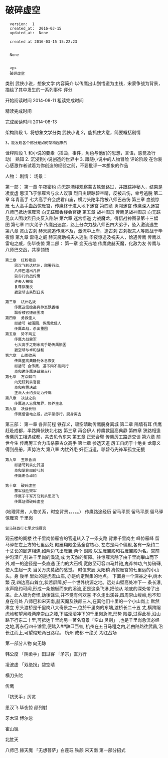 
  # 破碎虚空

      version:  1
      created_at:  2016-03-15
      updated_at:  None

      created at 2016-03-15 15:22:23 


      None


      <p>
      破碎虚空
类别
武侠小说，想象文学
内容简介
以传鹰出山到悟道为主线，宋蒙争战为背景，描绘了其中发生的一系列事件
评分

开始阅读时间
2014-08-11
粗读完成时间

精读完成时间

完成阅读时间
2014-08-13



架构阶段 
	1，将想象文学分类 
			武侠小说
	2，能抓住大意，简要概括剧情 
			
	3，能发现各个部分是如何架构起来的 

诠释阶段 
	1. 和小说的要素（插曲，事件，角色与他们的思想，言语，感觉及行动） 熟知 
	2. 沉浸到小说创造的世界中 
	3. 跟随小说中的人物冒险 
评论阶段 
	在你衷心感激作者试着为你创造的经验之前，不要批评一本想象的作品 

				 
	 

人物：
剧情：
场景：


第一部：
	第一章 午夜密约
			向无踪酒楼观察蒙古铁骑路过，并跟踪神秘人，结果是凌度虚
			思汉飞于惊雁宫与众人议事
			烈日炎跟踪碧空晴，反被击伤，幸亏逃脱
	第二章	年青高手
			七大高手齐会虎君山庙，横刀头陀半路被八师巴击伤
	第三章 血战惊雁
			七大高手血战惊雁宫，传鹰终于进入地下迷宫
	第四章  勇闯迷宫
			传鹰深入迷宫
			八师巴抵达惊雁宫
			向无踪飘香楼会官捷
	第五章  战神图录
		传鹰见战神图录
		向无踪见众人围攻烈日炎反入陷阱
	第六章  迷宫悟道
		力战魔龙，得悟战神图录第十三幅 图
	第七章  四大弟子
		传鹰出迷宫，路上分次力战八师巴四大弟子，坠入激流逃生
	第八章  灵山古刹
		赫天魔追传鹰不及，激流中上岸，逢古刹
		古刹祝夫人等败战于毕夜惊
	第九章  雷电之威
		赫天魔助祝夫人逃生
		毕夜惊追及祝夫人，恰遇传鹰
		传鹰以雷电之威，伤毕夜惊
第二部：
	第一章 变天击地
		传鹰救赫天魔，化敌为友
		传鹰与八师巴交战，共享领悟

	第二章  红粉艳后
		思汉飞到达杭州，部署行动，
		八师巴退出凡世
		蒙赤行约战传鹰
		许夫人被擒
		复尊旗覆没
		碧空晴击杀烈日炎
		
	第三章  杭州名妓
		传鹰送信给高典静至飘香楼
		飘香楼官捷造围攻
	第四章  勇救佳人
		祁碧芍 被围困，传鹰救佳人
		传鹰血战，杀出重围
	第五章  势不两立
		传鹰力战蒙军
		七大高手之剩余高手助传鹰脱困
		碧空晴与卓和战和
	第六章  山雨欲来
		传鹰至高典静处休息恢复
		祁碧芍 会传鹰，道不同不能同行
		卓和邀传鹰决战蒙赤行
	第七章  万众瞩目
		向无踪刺杀官捷
		卓和布置决战
		正派人士约会助力传鹰
	第八章  决战之前
		传鹰进入忘我境界，修养生息
	第九章  决战长街
		传鹰借雷电之威，战平蒙赤行，脱身离去
第三部：
	第一章  各奔前程
		铁存义，碧空晴助传鹰脱身离城
	第二章  隔墙有耳
		传鹰赶赴成都，半路降伏陕北七凶 
	第三章  再会伊人
		传鹰救回高典静
	第四章  狭路相逢
		传鹰厉工相遇成都，共去见令东来
	第五章  正邪合璧
		传鹰厉工路途交谈
	第六章  前世今生
		传鹰厉工合力击杀蒙古众高手
	第七章  参透天道
		厉工自闭于十绝关
		龙尊义得到岳册，声势浩大
	第八章  内忧外患
		奸臣当道，祁碧芍先锋军孤立无援
		
	第九章  玉陨香消
		祁碧芍刺杀史其道
		卓和掌毙祁碧芍刺
		传鹰击杀卓和
		
	第十章  破碎虚空
		蒙军战胜宋军
		传鹰于千军万马刺杀思汉飞
		传鹰证得破碎虚空


(地理背景，人物关系，时空背景，。。。。）
传鹰路途经历
	留马平原
	留马平原 
	留马驿 
	惊雁宫 
	千里岗 
	 
	 
	留马驿西行七里之惊雁宫 
观云楼的阁楼 
往千里岗惊雁宫的官道转入了一条支路 
背靠千里岗主 
峰惊雁峰 
留马驿在左上方的七里远处 
殿雁翔殿坐落全宫核心, 
左右是两个偏殿,各有一条约二十丈长的廊道相连,如两边飞出雁翼;两个 
副殿,以左雁翼殿和右雁翼殿为名。宫前护沟深广,引进千里岗的溪流,成 
为天然的屏障。往惊雁宫除了由千里岗攀山而下外,唯一的途径是一条直通 
正门的大石桥,宽敞至可容四马并驰,鬼斧神功,气势磅礴,使人生起一夫 
当关万夫莫敌的感觉。 
时值末辰,太阳稍 
离惊雁宫的七里远的小山头。身 
後半 
里处的是虎君山庙, 亦是约定聚集的地点。 
下置身一个深谷之中,树木繁 
茂,四边高山耸立,状若屏障,好一个世外桃源之地。远处山壁高处冲下一 
条长瀑,水声隐约可闻,形成一条蜿蜒而来的溪流,正是这条飞瀑,把他从 
地底的深处带了出来。此人极为奇怪,劫後馀生,并不觉有何欢喜 
不久走出溪谷,四周崇山峻岭,也不知身在何处 
八师巴和宋天南,赫天魔及铁颜三人,在离他们十里的一个小山岗上 
默然肃立 
东头渡桥是千里岗八大奇景之一,位於千里岗的东端,渡桥长二十五 
丈,横跨踞虎岭和望月峰两座崇山之腰,下临滚滚冲下的千里岗急流,形势 
险要,过得此桥,沿山路下行东二十里,可抵达千里岗另一著名奇景「空山 
灵刹」 
,也是千里岗急流必经之地,再东行四十馀里,便踏入##訣□西省, 
杭州在五日马程之内,若由陆路往武昌,沿长江而上,可望缩短两日路程。 
杭州 
成都
十绝关 
湘江战场 


第一部分人物
向无踪 

韩公度 
「阴柔手」田过客 
「矛宗」直力行 
 
凌波虚 
「双绝拐」碧空晴 

横刀头陀 

传鹰 

「抗天手」厉灵 

思汉飞 
毕夜惊 
颜列射 

牙木温 
博尔忽 

崔山镜 


北胜天 

八师巴 
赫天魔 
「无想菩萨」白莲珏 
铁颜 
宋天南 
第一部分招式
      </p>

  